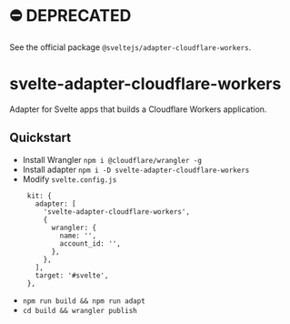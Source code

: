 # ⛔️ DEPRECATED
See the official package `@sveltejs/adapter-cloudflare-workers`.

# svelte-adapter-cloudflare-workers
Adapter for Svelte apps that builds a Cloudflare Workers application.

## Quickstart
 - Install Wrangler `npm i @cloudflare/wrangler -g`
 - Install adapter `npm i -D svelte-adapter-cloudflare-workers`
 - Modify `svelte.config.js`
    ```
     kit: {
       adapter: [
         'svelte-adapter-cloudflare-workers',
         {
           wrangler: {
             name: '',
             account_id: '',
           },
         },
       ],
       target: '#svelte',
     },
   ``` 
 - `npm run build && npm run adapt`
 - `cd build && wrangler publish`
